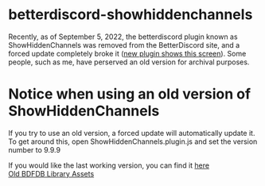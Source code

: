 # betterdiscord-showhiddenchannels
Recently, as of September 5, 2022, the betterdiscord plugin known as ShowHiddenChannels was removed from the BetterDiscord site, and a forced update completely broke it ([new plugin shows this screen](https://github.com/MrDiamond64/image-assets/raw/main/showhiddenchannels.png)). Some people, such as me, have perserved an old version for archival purposes.

# Notice when using an old version of ShowHiddenChannels
If you try to use an old version, a forced update will automatically update it. To get around this, open ShowHiddenChannels.plugin.js and set the version number to 9.9.9

If you would like the last working version, you can find it [here](https://github.com/mwittrien/BetterDiscordAddons/blob/b510da9b3ad72ba3b773f7d79e391a459f31732d/Plugins/ShowHiddenChannels/ShowHiddenChannels.plugin.js)<br />
[Old BDFDB Library Assets](https://github.com/mwittrien/BetterDiscordAddons/tree/b510da9b3ad72ba3b773f7d79e391a459f31732d)
